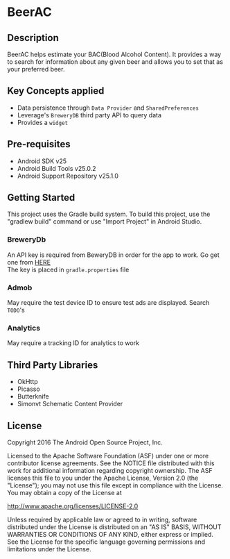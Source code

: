 # BeerAC

## Description

BeerAC helps estimate your BAC(Blood Alcohol Content). It provides a way to search for information about any given beer
and allows you to set that as your preferred beer. 

## Key Concepts applied

* Data persistence through `Data Provider` and `SharedPreferences`
* Leverage's `BreweryDB` third party API to query data
* Provides a `widget`

## Pre-requisites

* Android SDK v25
* Android Build Tools v25.0.2
* Android Support Repository v25.1.0

## Getting Started

This project uses the Gradle build system. To build this project, use the
"gradlew build" command or use "Import Project" in Android Studio.

### BreweryDb
An API key is required from BeweryDB in order for the app to work. Go get one from [HERE](http://www.brewerydb.com/developers "BreweryDB")  
The key is placed in `gradle.properties` file

### Admob
May require the test device ID to ensure test ads are displayed. Search `TODO`'s 

### Analytics
May require a tracking ID for analytics to work

## Third Party Libraries
* OkHttp
* Picasso
* Butterknife
* Simonvt Schematic Content Provider

## License

Copyright 2016 The Android Open Source Project, Inc.

Licensed to the Apache Software Foundation (ASF) under one or more contributor
license agreements.  See the NOTICE file distributed with this work for
additional information regarding copyright ownership.  The ASF licenses this
file to you under the Apache License, Version 2.0 (the "License"); you may not
use this file except in compliance with the License.  You may obtain a copy of
the License at

http://www.apache.org/licenses/LICENSE-2.0

Unless required by applicable law or agreed to in writing, software
distributed under the License is distributed on an "AS IS" BASIS, WITHOUT
WARRANTIES OR CONDITIONS OF ANY KIND, either express or implied.  See the
License for the specific language governing permissions and limitations under
the License.
